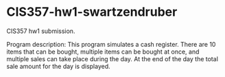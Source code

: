 # CIS357-hw1-swartzendruber

CIS357 hw1 submission. 

Program description: 
This program simulates a cash register. There are 10 items that can
be bought, multiple items can be bought at once, and multiple sales
can take place during the day. At the end of the day the total
sale amount for the day is displayed.
